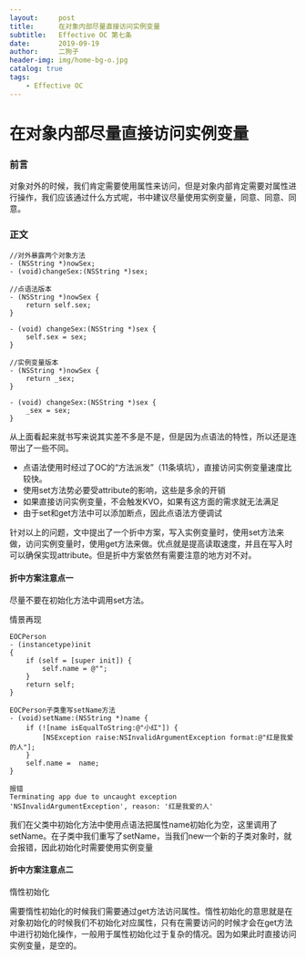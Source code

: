 ```yaml
---
layout:     post
title:      在对象内部尽量直接访问实例变量
subtitle:   Effective OC 第七条
date:       2019-09-19
author:     二狗子
header-img: img/home-bg-o.jpg
catalog: true
tags:
    - Effective OC
---
```

# 在对象内部尽量直接访问实例变量

### 前言
对象对外的时候，我们肯定需要使用属性来访问，但是对象内部肯定需要对属性进行操作，我们应该通过什么方式呢，书中建议尽量使用实例变量，同意、同意、同意。

### 正文
```
//对外暴露两个对象方法
- (NSString *)nowSex;
- (void)changeSex:(NSString *)sex;
```

```
//点语法版本
- (NSString *)nowSex {
    return self.sex;
}

- (void) changeSex:(NSString *)sex {
    self.sex = sex;
}
```
```
//实例变量版本
- (NSString *)nowSex {
    return _sex;
}

- (void) changeSex:(NSString *)sex {
    _sex = sex;
}
```

从上面看起来就书写来说其实差不多是不是，但是因为点语法的特性，所以还是连带出了一些不同。

* 点语法使用时经过了OC的“方法派发”（11条填坑），直接访问实例变量速度比较快。
* 使用set方法势必要受attribute的影响，这些是多余的开销
* 如果直接访问实例变量，不会触发KVO，如果有这方面的需求就无法满足
* 由于set和get方法中可以添加断点，因此点语法方便调试

针对以上的问题，文中提出了一个折中方案，写入实例变量时，使用set方法来做，访问实例变量时，使用get方法来做。优点就是提高读取速度，并且在写入时可以确保实现attribute。但是折中方案依然有需要注意的地方对不对。

#### 折中方案注意点一

尽量不要在初始化方法中调用set方法。

情景再现

```
EOCPerson
- (instancetype)init
{
    if (self = [super init]) {
        self.name = @"";
    }
    return self;
}
```

```
EOCPerson子类重写setName方法
- (void)setName:(NSString *)name {
    if (![name isEqualToString:@"小红"]) {
        [NSException raise:NSInvalidArgumentException format:@"红是我爱的人"];
    }
    self.name =  name;
}
```
```
报错
Terminating app due to uncaught exception 'NSInvalidArgumentException', reason: '红是我爱的人'
```

我们在父类中初始化方法中使用点语法把属性name初始化为空，这里调用了setName。在子类中我们重写了setName，当我们new一个新的子类对象时，就会报错，因此初始化时需要使用实例变量

#### 折中方案注意点二

惰性初始化

需要惰性初始化的时候我们需要通过get方法访问属性。惰性初始化的意思就是在对象初始化的时候我们不初始化对应属性，只有在需要访问的时候才会在get方法中进行初始化操作，一般用于属性初始化过于复杂的情况。因为如果此时直接访问实例变量，是空的。

